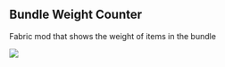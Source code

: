## Bundle Weight Counter
Fabric mod that shows the weight of items in the bundle

![](https://i.imgur.com/7QfllCz.png)